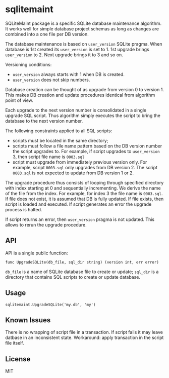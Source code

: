 # sqlitemaint

SQLiteMaint package is a specific SQLite database maintenance algorithm.  It works well for simple database project schemas as long as changes are combined into a one file per DB version.

The database maintenance is based on `user_version` SQLite pragma.  When database is 1st created its `user_version` is set to 1.  1st upgrade brings `user_version` to 2.  Next upgrade brings it to 3 and so on.

Versioning conditions:

* `user_version` always starts with 1 when DB is created.
* `user_version` does not skip numbers.

Database creation can be thought of as upgrade from version 0 to version 1.  This makes DB creation and update procedures identical from algorithm point of view.

Each upgrade to the next version number is consolidated in a single upgrade SQL script.  Thus algorithm simply executes the script to bring the database to the next version number.

The following constraints applied to all SQL scripts:

* scripts must be located in the same directory;
* scripts must follow a file name pattern based on the DB version number the script upgrades to.   For example, if script upgrades to `user_version` 3, then script file name is `0003.sql`
* script must upgrade from immediately previous version only.   For example, script `0003.sql` only upgrades from DB version 2.  The script `0003.sql` is not expected to update from DB version 1 or 2.

The upgrade procedure thus consists of looping through specified directory with index starting at 0 and sequentially incrementing.  We derive the name of the file from the index.  For example, for index 3 the file name is `0003.sql`.  If file does not exist, it is assumed that DB is fully updated.  If file exists, then script is loaded and executed.  If script generates an error the upgrade process is halted.

If script returns an error, then `user_version` pragma is not updated.  This allows to rerun the upgrade procedure.

## API

API is a single public function:

    func UpgradeSQLite(db_file, sql_dir string) (version int, err error)

`db_file` is a name of SQLite database file to create or update;
`sql_dir` is a directory that contains SQL scripts to create or update database.

## Usage

    sqlitemaint.UpgradeSQLite('my.db', 'my')

## Known Issues

There is no wrapping of script file in a transaction.  If script fails it may leave datbase in an inconsistent state.  Workaround:  apply transaction in the script file itself.

## License

MIT
